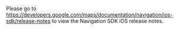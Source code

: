 Please go to https://developers.google.com/maps/documentation/navigation/ios-sdk/release-notes
to view the Navigation SDK iOS release notes.

